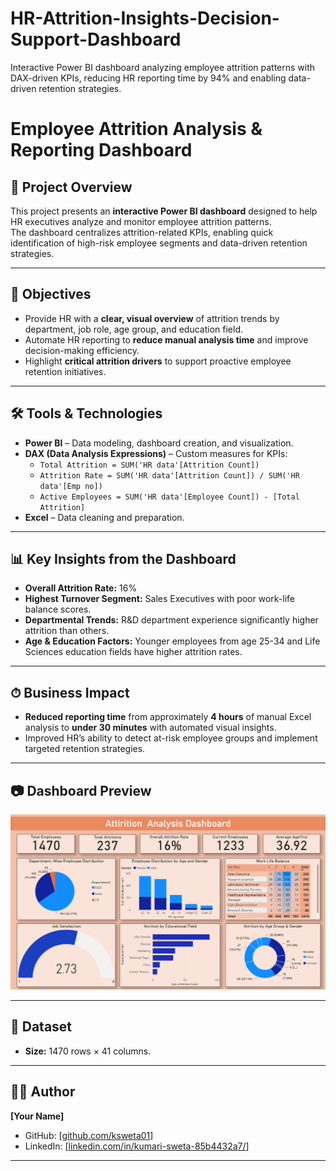 # HR-Attrition-Insights-Decision-Support-Dashboard
Interactive Power BI dashboard analyzing employee attrition patterns with DAX-driven KPIs, reducing HR reporting time by 94% and enabling data-driven retention strategies.
# Employee Attrition Analysis & Reporting Dashboard

## 📌 Project Overview
This project presents an **interactive Power BI dashboard** designed to help HR executives analyze and monitor employee attrition patterns.  
The dashboard centralizes attrition-related KPIs, enabling quick identification of high-risk employee segments and data-driven retention strategies.

---

## 🎯 Objectives
- Provide HR with a **clear, visual overview** of attrition trends by department, job role, age group, and education field.
- Automate HR reporting to **reduce manual analysis time** and improve decision-making efficiency.
- Highlight **critical attrition drivers** to support proactive employee retention initiatives.

---

## 🛠 Tools & Technologies
- **Power BI** – Data modeling, dashboard creation, and visualization.
- **DAX (Data Analysis Expressions)** – Custom measures for KPIs:
  - `Total Attrition = SUM('HR data'[Attrition Count])`
  - `Attrition Rate = SUM('HR data'[Attrition Count]) / SUM('HR data'[Emp no])`
  - `Active Employees = SUM('HR data'[Employee Count]) - [Total Attrition]`
- **Excel** – Data cleaning and preparation.

---

## 📊 Key Insights from the Dashboard
- **Overall Attrition Rate:** 16%
- **Highest Turnover Segment:** Sales Executives with poor work-life balance scores.
- **Departmental Trends:** R&D department experience significantly higher attrition than others.
- **Age & Education Factors:** Younger employees from age 25-34 and Life Sciences education fields have higher attrition rates.

---

## ⏱ Business Impact
- **Reduced reporting time** from approximately **4 hours** of manual Excel analysis to **under 30 minutes** with automated visual insights.
- Improved HR’s ability to detect at-risk employee groups and implement targeted retention strategies.

---

## 📷 Dashboard Preview  
![Dashboard Screenshot](https://github.com/ksweta01/HR-Attrition-Insights-Decision-Support-Dashboard/blob/main/Attrition%20Analysis.png)

---

## 📂 Dataset
- **Size:** 1470 rows × 41 columns.

---

## 👩‍💻 Author
**[Your Name]**  
- GitHub: [[github.com/ksweta01](https://github.com/ksweta01)]  
- LinkedIn: [[linkedin.com/in/kumari-sweta-85b4432a7/](https://www.linkedin.com/in/kumari-sweta-85b4432a7/)]

---
